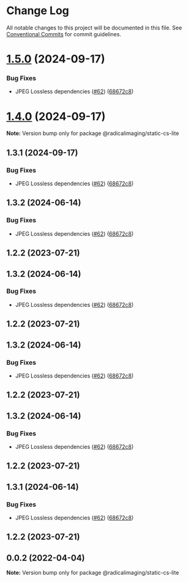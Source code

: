 # Change Log

All notable changes to this project will be documented in this file.
See [Conventional Commits](https://conventionalcommits.org) for commit guidelines.

# [1.5.0](https://github.com/OHIF/static-wado/compare/v1.2.6...v1.5.0) (2024-09-17)

### Bug Fixes

- JPEG Lossless dependencies ([#62](https://github.com/OHIF/static-wado/issues/62)) ([68672c8](https://github.com/OHIF/static-wado/commit/68672c87b98686994f6b1767b00d3bbb366b9225))

# [1.4.0](https://github.com/OHIF/static-wado/compare/@radicalimaging/static-cs-lite@1.3.1...@radicalimaging/static-cs-lite@1.4.0) (2024-09-17)

**Note:** Version bump only for package @radicalimaging/static-cs-lite

## 1.3.1 (2024-09-17)

### Bug Fixes

- JPEG Lossless dependencies ([#62](https://github.com/OHIF/static-wado/issues/62)) ([68672c8](https://github.com/OHIF/static-wado/commit/68672c87b98686994f6b1767b00d3bbb366b9225))

## 1.3.2 (2024-06-14)

### Bug Fixes

- JPEG Lossless dependencies ([#62](https://github.com/OHIF/static-wado/issues/62)) ([68672c8](https://github.com/OHIF/static-wado/commit/68672c87b98686994f6b1767b00d3bbb366b9225))

## 1.2.2 (2023-07-21)

## 1.3.2 (2024-06-14)

### Bug Fixes

- JPEG Lossless dependencies ([#62](https://github.com/OHIF/static-wado/issues/62)) ([68672c8](https://github.com/OHIF/static-wado/commit/68672c87b98686994f6b1767b00d3bbb366b9225))

## 1.2.2 (2023-07-21)

## 1.3.2 (2024-06-14)

### Bug Fixes

- JPEG Lossless dependencies ([#62](https://github.com/OHIF/static-wado/issues/62)) ([68672c8](https://github.com/OHIF/static-wado/commit/68672c87b98686994f6b1767b00d3bbb366b9225))

## 1.2.2 (2023-07-21)

## 1.3.2 (2024-06-14)

### Bug Fixes

- JPEG Lossless dependencies ([#62](https://github.com/OHIF/static-wado/issues/62)) ([68672c8](https://github.com/OHIF/static-wado/commit/68672c87b98686994f6b1767b00d3bbb366b9225))

## 1.2.2 (2023-07-21)

## 1.3.1 (2024-06-14)

### Bug Fixes

- JPEG Lossless dependencies ([#62](https://github.com/OHIF/static-wado/issues/62)) ([68672c8](https://github.com/OHIF/static-wado/commit/68672c87b98686994f6b1767b00d3bbb366b9225))

## 1.2.2 (2023-07-21)

## 0.0.2 (2022-04-04)

**Note:** Version bump only for package @radicalimaging/static-cs-lite
